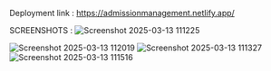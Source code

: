 Deployment link : https://admissionmanagement.netlify.app/

SCREENSHOTS :
 ![Screenshot 2025-03-13 111225](https://github.com/user-attachments/assets/0e4822e2-8892-4d03-be36-e6fc8386c05c)

![Screenshot 2025-03-13 112019](https://github.com/user-attachments/assets/ebc4247e-8d1f-4d23-a3ca-ff469d384977)
![Screenshot 2025-03-13 111327](https://github.com/user-attachments/assets/cff0a72c-2bab-44ff-81ae-7a9c56e5bb60)
![Screenshot 2025-03-13 111516](https://github.com/user-attachments/assets/cd4684ae-ae03-49bd-b3f6-8abc472ef725)
